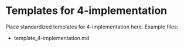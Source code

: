 # Templates for 4-implementation

Place standardized templates for 4-implementation here. Example files:
- template_4-implementation.md
